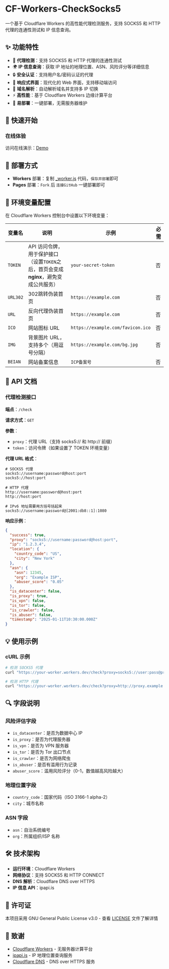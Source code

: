 # CF-Workers-CheckSocks5

一个基于 Cloudflare Workers 的高性能代理检测服务，支持 SOCKS5 和 HTTP 代理的连通性测试和 IP 信息查询。

## ✨ 功能特性

- 🚀 **代理检测**：支持 SOCKS5 和 HTTP 代理的连通性测试
- 🌍 **IP 信息查询**：获取 IP 地址的地理位置、ASN、风险评分等详细信息
- 🔒 **安全认证**：支持用户名/密码认证的代理
- 📱 **响应式界面**：现代化的 Web 界面，支持移动端访问
- 🎯 **域名解析**：自动解析域名并支持多 IP 切换
- ⚡ **高性能**：基于 Cloudflare Workers 边缘计算平台
- 🔧 **易部署**：一键部署，无需服务器维护

## 🏃 快速开始

### 在线体验

访问在线演示：[Demo](https://check.socks5.cmliussss.net)

## 🚀 部署方式

- **Workers** 部署：复制 [_worker.js](https://github.com/cmliu/CF-Workers-CheckSocks5/blob/main/_worker.js) 代码，`保存并部署`即可
- **Pages** 部署：`Fork` 后 `连接GitHub` 一键部署即可

## 🔧 环境变量配置

在 Cloudflare Workers 控制台中设置以下环境变量：

| 变量名 | 说明 | 示例 | 必需 |
|--------|------|------|------|
| `TOKEN` | API 访问令牌，用于保护接口（设置`TOKEN`之后，首页会变成**nginx**，避免变成公共服务） | `your-secret-token` | 否 |
| `URL302` | 302跳转伪装首页 | `https://example.com` | 否 |
| `URL` | 反向代理伪装首页 | `https://example.com` | 否 |
| `ICO` | 网站图标 URL | `https://example.com/favicon.ico` | 否 |
| `IMG` | 背景图片 URL，支持多个（用逗号分隔） | `https://example.com/bg.jpg` | 否 |
| `BEIAN` | 网站备案信息 | `ICP备案号` | 否 |

## 📖 API 文档

### 代理检测接口

**端点**：`/check`

**请求方式**：`GET`

**参数**：
- `proxy`：代理 URL（支持 socks5:// 和 http:// 前缀）
- `token`：访问令牌（如果设置了 TOKEN 环境变量）

**代理 URL 格式**：
```
# SOCKS5 代理
socks5://username:password@host:port
socks5://host:port

# HTTP 代理
http://username:password@host:port
http://host:port

# IPv6 地址需要用方括号括起来
socks5://username:password@[2001:db8::1]:1080
```

**响应示例**：
```json
{
  "success": true,
  "proxy": "socks5://username:password@host:port",
  "ip": "1.2.3.4",
  "location": {
    "country_code": "US",
    "city": "New York"
  },
  "asn": {
    "asn": 12345,
    "org": "Example ISP",
    "abuser_score": "0.05"
  },
  "is_datacenter": false,
  "is_proxy": true,
  "is_vpn": false,
  "is_tor": false,
  "is_crawler": false,
  "is_abuser": false,
  "timestamp": "2025-01-11T10:30:00.000Z"
}
```

## 💡 使用示例

### cURL 示例

```bash
# 检测 SOCKS5 代理
curl "https://your-worker.workers.dev/check?proxy=socks5://user:pass@proxy.example.com:1080"

# 检测 HTTP 代理
curl "https://your-worker.workers.dev/check?proxy=http://proxy.example.com:8080"

```

## 🔍 字段说明

### 风险评估字段

- `is_datacenter`：是否为数据中心 IP
- `is_proxy`：是否为代理服务器
- `is_vpn`：是否为 VPN 服务器
- `is_tor`：是否为 Tor 出口节点
- `is_crawler`：是否为网络爬虫
- `is_abuser`：是否有滥用行为记录
- `abuser_score`：滥用风险评分（0-1，数值越高风险越大）

### 地理位置字段

- `country_code`：国家代码（ISO 3166-1 alpha-2）
- `city`：城市名称

### ASN 字段

- `asn`：自治系统编号
- `org`：所属组织/ISP 名称

## 🛠️ 技术架构

- **运行环境**：Cloudflare Workers
- **网络协议**：支持 SOCKS5 和 HTTP CONNECT
- **DNS 解析**：Cloudflare DNS over HTTPS
- **IP 信息 API**：ipapi.is

## 📄 许可证

本项目采用 GNU General Public License v3.0 - 查看 [LICENSE](LICENSE) 文件了解详情

## 🙏 致谢

- [Cloudflare Workers](https://workers.cloudflare.com/) - 无服务器计算平台
- [ipapi.is](https://ipapi.is/) - IP 地理位置查询服务
- [Cloudflare DNS](https://cloudflare-dns.com/) - DNS over HTTPS 服务

